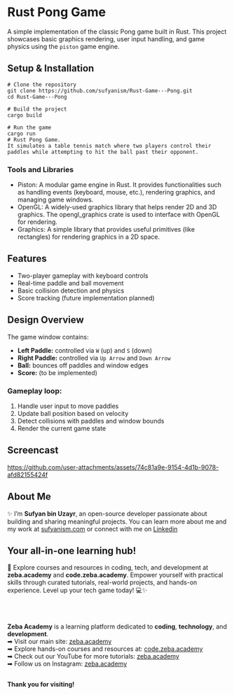 # Rust Pong Game
A simple implementation of the classic Pong game built in Rust. This project showcases basic graphics rendering, user input handling, and game physics using the `piston` game engine.

## Setup & Installation
```
# Clone the repository
git clone https://github.com/sufyanism/Rust-Game---Pong.git
cd Rust-Game---Pong

# Build the project
cargo build

# Run the game
cargo run
# Rust Pong Game.
It simulates a table tennis match where two players control their paddles while attempting to hit the ball past their opponent.
```

### Tools and Libraries
*	Piston: A modular game engine in Rust. It provides functionalities such as handling events (keyboard, mouse, etc.), rendering graphics, and managing game windows.
*	OpenGL: A widely-used graphics library that helps render 2D and 3D graphics. The opengl_graphics crate is used to interface with OpenGL for rendering.
*	Graphics: A simple library that provides useful primitives (like rectangles) for rendering graphics in a 2D space.
  
## Features
- Two-player gameplay with keyboard controls
- Real-time paddle and ball movement
- Basic collision detection and physics
- Score tracking (future implementation planned)

## Design Overview
The game window contains:
- **Left Paddle:** controlled via `W` (up) and `S` (down)
- **Right Paddle:** controlled via `Up Arrow` and `Down Arrow`
- **Ball:** bounces off paddles and window edges
- **Score:** (to be implemented)

### Gameplay loop:
1. Handle user input to move paddles
2. Update ball position based on velocity
3. Detect collisions with paddles and window bounds
4. Render the current game state

## Screencast
https://github.com/user-attachments/assets/74c81a9e-9154-4d1b-9078-afd82155424f

<div style="margin-top:20px;"></div> <!-- adds space above -->

## About Me 
✨ I’m **Sufyan bin Uzayr**, an open-source developer passionate about building and sharing meaningful projects.
You can learn more about me and my work at [sufyanism.com](https://sufyanism.com/) or connect with me on [Linkedin](https://www.linkedin.com/in/sufyanism)
</br>

## Your all-in-one learning hub! 
🚀 Explore courses and resources in coding, tech, and development at **zeba.academy** and **code.zeba.academy**. Empower yourself with practical skills through curated tutorials, real-world projects, and hands-on experience. Level up your tech game today! 💻✨

<div style="margin-top:60px;"></div> <!-- adds space above -->

**Zeba Academy**  is a learning platform dedicated to **coding**, **technology**, and **development**.  
➡ Visit our main site: [zeba.academy](https://zeba.academy)   </br>
➡ Explore hands-on courses and resources at: [code.zeba.academy](https://code.zeba.academy)   </br>
➡ Check out our YouTube for more tutorials: [zeba.academy](https://www.youtube.com/@zeba.academy)  </br>
➡ Follow us on Instagram: [zeba.academy](https://www.instagram.com/zeba.academy/)  </br>


<div style="margin-top:30px;"></div> <!-- adds space above -->

**Thank you for visiting!** 
